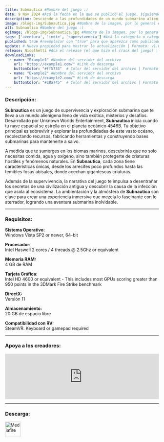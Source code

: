 ```yaml
---
title: Subnautica #Nombre del juego :)
date: 9 Nov 2024 #Acá la fecha en la que se publicó el juego, siguiendo este formato: Dia "30", Mes "Oct", Año "2024" = como debe quedar: 30 Oct 2024
description: Desciende a las profundidades de un mundo submarino alienígena lleno de belleza y peligros. Crea equipamiento, pilota submarinos, terraforma el terreno, y burla los peligros para explorar exhuberantes arrecifes de coral, volcanes, sistemas de cuevas y más - Todo mientras intentas sobrevivir. #Acá una mini descripción del juego
image: /blogs-img/Subnautica.jpg #Nombre de la imagen, por lo general es exactamente el mismo nombre que el juego excluyendo lo ":" (Dos puntos)
alt: Subnautica #Nombre del juego :)
ogImage: /blogs-img/Subnautica.jpg #Nombre de la imagen, por lo general es exactamente el mismo nombre que el juego excluyendo lo ":" (Dos puntos)
tags: ['aventura', 'indie', 'supervivencia'] #Acá la categoría o categorías del juego, si es más de una se coloca en este formato: ['categoría1', 'categoría2']
published: true #reemplazar con "true" para que aparezca como publicado
update: # Nueva propiedad para mostrar la actualización | Formato: v1.0.0
release: Nicolhetti #Acá el release (el que hizo el crack del juego) | Formato: Nicolhetti
downloadLinks:
  - name: "Example1" #Nombre del servidor del archivo
    url: "https://example1.com/" #Link de descarga
    buttonColor: "#ff5733"  # Color del servidor del archivo | Formato hexadecimal | MediaFire: #0171F0 | Buzzheavier: #FF6600 |
  - name: "Example2" #Nombre del servidor del archivo
    url: "https://example2.com/" #Link de descarga
    buttonColor: "#28a745"  # Color del servidor del archivo | Formato hexadecimal | MediaFire: #0171F0 | Buzzheavier: #FF6600 |
---
```


<!--En VSCode seleccionando una palabra, por ejemplo: "Subnautica" y apretando Ctrl+F2 se seleccionan todas las palabras iguales-->

### Descripción:
**Subnautica** es un juego de supervivencia y exploración submarina que te lleva a un mundo alienígena lleno de vida exótica, misterios y desafíos. Desarrollado por Unknown Worlds Entertainment, **Subnautica** inicia cuando tu nave espacial se estrella en el planeta oceánico 4546B. Tu objetivo principal es sobrevivir y explorar las profundidades de este vasto océano, recolectando recursos, fabricando herramientas y construyendo bases submarinas para mantenerte a salvo.

A medida que te sumerges en los biomas marinos, descubrirás que no solo necesitas comida, agua y oxígeno, sino también protegerte de criaturas hostiles y fenómenos naturales. En **Subnautica**, cada zona tiene características únicas, desde los arrecifes poco profundos hasta las temibles fosas abisales, donde acechan gigantescas criaturas.

Además de la supervivencia, la narrativa del juego te impulsa a desentrañar los secretos de una civilización antigua y descubrir la causa de la infección que asola al ecosistema. La ambientación y la atmósfera de **Subnautica** son clave para crear una experiencia inmersiva que mezcla lo fascinante con lo aterrador, logrando una aventura submarina inolvidable.
<!--Prompt para Chat-GPT: Hazme una descripción para el juego "Subnautica" y cada que menciones "Subnautica" ponlo en negrita -->

---

### Requisitos:
**Sistema Operativo:**  
Windows Vista SP2 or newer, 64-bit

**Procesador:**  
Intel Haswell 2 cores / 4 threads @ 2.5Ghz or equivalent

**Memoria RAM:**  
4 GB de RAM

**Tarjeta Gráfica:**  
Intel HD 4600 or equivalent - This includes most GPUs scoring greater than 950 points in the 3DMark Fire Strike benchmark

**DirectX:**  
Versión 11

**Almacenamiento:**  
20 GB de espacio libre

**Compatibilidad con RV:**  
SteamVR. Keyboard or gamepad required

<!--Si falta o sobra un requisito se quita o se agrega manteniendo el mismo formato-->

---

### Apoya a los creadores:
<iframe src="https://store.steampowered.com/widget/264710/" frameborder="0" style="background-color: transparent; width: 100% !important; aspect-ratio: 646 / 190;"></iframe>

<!--Reemplazar los numeros (AppID) del juego (en este caso 2668510) por el numero (AppID) correspondiente con el juego a publicar-->
<!--El AppID se encuentra en la URL del Juego en Steam-->

---

### Descarga:

[<img src="https://gist.github.com/cxmeel/0dbc95191f239b631c3874f4ccf114e2/raw/download.svg" alt="Mediafire" height="50" />](https://www.mediafire.com/file/vibld8hiyem2e83/Subnautica.zip/file)

<!-- # se debe reemplazar por el link de descarga-->

<!--NOMBRE-DEL-SERVICIO se debe reemplazar por el servicio donde está subido el juego-->